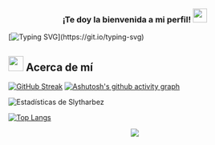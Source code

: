 <h3 align="center">
  ¡Te doy la bienvenida a mi perfil!
  <img src="https://media.giphy.com/media/hvRJCLFzcasrR4ia7z/giphy.gif" width="28">
</h3>

[![Typing SVG](https://readme-typing-svg.demolab.com?font=Afacad+Flux&size=30&pause=1000&color=367AF7&center=true&width=435&lines=Soy+un+estudiante+universitario;Actualmente+soy+el+l%C3%ADder+un+equipo;%C2%A1Explora+mis+proyectos!)](https://git.io/typing-svg)

<!--Acerca de mí-->

## <picture><img src = "https://github.com/7oSkaaa/7oSkaaa/blob/main/Images/about_me.gif?raw=true" width = 30px></picture> Acerca de mí 

[![GitHub Streak](https://github-readme-streak-stats.herokuapp.com?user=Slytharbez&theme=transparent&locale=es&border=EB545400&stroke=EB545400&dates=CFCFCF&sideNums=EBEBEB&currStreakNum=EBEBEB)](https://git.io/streak-stats)
[![Ashutosh's github activity graph](https://github-readme-activity-graph.vercel.app/graph?username=slytharbez&theme=react-dark)](https://github.com/ashutosh00710/github-readme-activity-graph)

![Estadísticas de Slytharbez](https://github-readme-stats.vercel.app/api?username=slytharbez&show_icons=true&theme=github_dark)

[![Top Langs](https://github-readme-stats.vercel.app/api/top-langs/?username=slytharbez)](https://github.com/anuraghazra/github-readme-stats)

<!--profile visit count-->

<div align="center">


[![](https://visitcount.itsvg.in/api?id=Slytharbez&label=Profile%20Views&color=12&icon=0&pretty=false)](https://visitcount.itsvg.in)

</div>
